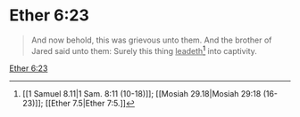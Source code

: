 # Ether 6:23

> And now behold, this was grievous unto them. And the brother of Jared said unto them: Surely this thing <u>leadeth</u>[^a] into captivity.

[Ether 6:23](https://www.churchofjesuschrist.org/study/scriptures/bofm/ether/6?lang=eng&id=p23#p23)


[^a]: [[1 Samuel 8.11|1 Sam. 8:11 (10-18)]]; [[Mosiah 29.18|Mosiah 29:18 (16-23)]]; [[Ether 7.5|Ether 7:5.]]
